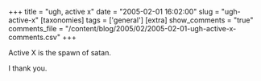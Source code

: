 +++
title = "ugh, active x"
date = "2005-02-01 16:02:00"
slug = "ugh-active-x"
[taxonomies]
tags = ['general']
[extra]
show_comments = "true"
comments_file = "/content/blog/2005/02/2005-02-01-ugh-active-x-comments.csv"
+++

Active X is the spawn of satan.

I thank you.
